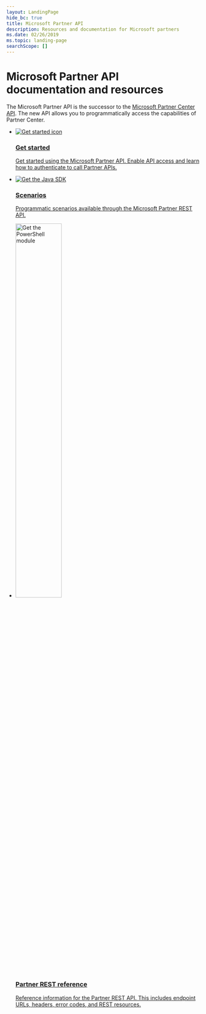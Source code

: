 ```yaml
---
layout: LandingPage
hide_bc: true
title: Microsoft Partner API
description: Resources and documentation for Microsoft partners
ms.date: 02/26/2019
ms.topic: landing-page
searchScope: []
---
```


# Microsoft Partner API documentation and resources

The Microsoft Partner API is the successor to the [Microsoft Partner Center API](https://docs.microsoft.com/en-us/partner-center/develop/). The new API allows you to programmatically access the capabilities of Partner Center.

<!--
<table>
  <colgroup>
    <col width="50%" />
    <col width="50%" />
  </colgroup>
  <tbody>
    <tr>
      <td>
        <a href="develop/index.md">Microsoft Partner API overview and conceptual documentation</a></td>
      <td>
        <ul>
          <li><a href="develop/get-started.md">Get started</a></li> 
          <li><a href="develop/scenarios.md">Scenarios</a></li> 
        </ul>
      </td>
    </tr>
    <tr>
      <td>
        <a href="develop/rest-api-reference.md">REST API reference</a>
      </td>
      <td>
        <ul>
          <li><a href="develop/rest-urls.md">Partner API REST URLs</a></li>
          <li><a href="develop/headers.md">Partner API headers</a></li>
          <li><a href="develop/error-codes.md">Partner API error codes</a></li>
          <li><a href="develop/rest-resources.md">Partner API REST resources</a></li>
        </ul>
       </td>
    </tr>
  </tbody>
</table>
-->

<ul id="products1" class="cardsC cols cols3 panelContent">
    <li>
        <a href="develop/get-started.md">
            <div class="cardSize">
                <div class="cardPadding">
                    <div class="card">
                        <div class="cardImageOuter">
                            <div class="cardImage bgdAccent1">
                                <img alt="Get started icon" src="https://docs.microsoft.com/media/illustrations/sql-database-develop.svg" data-linktype="external">
                            </div>
                        </div>
                        <div class="cardText">
                            <h3>Get started</h3>
                            <p>Get started using the Microsoft Partner API. Enable API access and learn how to authenticate to call Partner APIs.</p>
                        </div>
                    </div>
                </div>
            </div>
        </a>
    </li>
    <li>
        <a href="develop/scenarios.md">
            <div class="cardSize">
                <div class="cardPadding">
                    <div class="card">
                        <div class="cardImageOuter">
                            <div class="cardImage bgdAccent1">
                                <img alt="Get the Java SDK" src="https://docs.microsoft.com/visualstudio/images/vs_features-4.svg" data-linktype="external">
                            </div>
                        </div>
                        <div class="cardText">
                            <h3>Scenarios</h3>
                            <p>Programmatic scenarios available through the Microsoft Partner REST API.</p>
                        </div>
                    </div>
                </div>
            </div>
        </a>
    </li>
    <li>
        <a href="REST reference">
            <div class="cardSize">
                <div class="cardPadding">
                    <div class="card">
                        <div class="cardImageOuter">
                            <div class="cardImage bgdAccent1">
                                <img alt="Get the PowerShell module" hieght="50%" width="50%" src="https://docs.microsoft.com/visualstudio/images/vs_web-1.svg" data-linktype="external">
                            </div>
                        </div>
                        <div class="cardText">
                            <h3>Partner REST reference</h3>
                            <p>Reference information for the Partner REST API. This includes endpoint URLs, headers, error codes, and REST resources.</p>
                        </div>
                    </div>
                </div>
            </div>
        </a>
    </li>
</ul>
